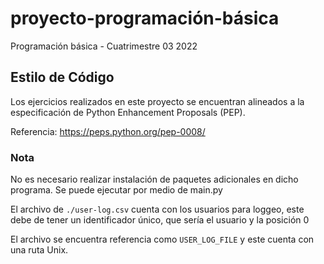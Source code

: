 # proyecto-programación-básica

Programación básica - Cuatrimestre 03 2022

## Estilo de Código

Los ejercicios realizados en este proyecto se encuentran alineados a la especificación de Python Enhancement Proposals (PEP). 

Referencia: https://peps.python.org/pep-0008/

### Nota
No es necesario realizar instalación de paquetes adicionales en dicho programa. Se puede ejecutar por medio de main.py

El archivo de `./user-log.csv` cuenta con los usuarios para loggeo, este debe de tener un identificador único, que sería el usuario y la posición 0

El archivo se encuentra referencia como `USER_LOG_FILE` y este cuenta con una ruta Unix.